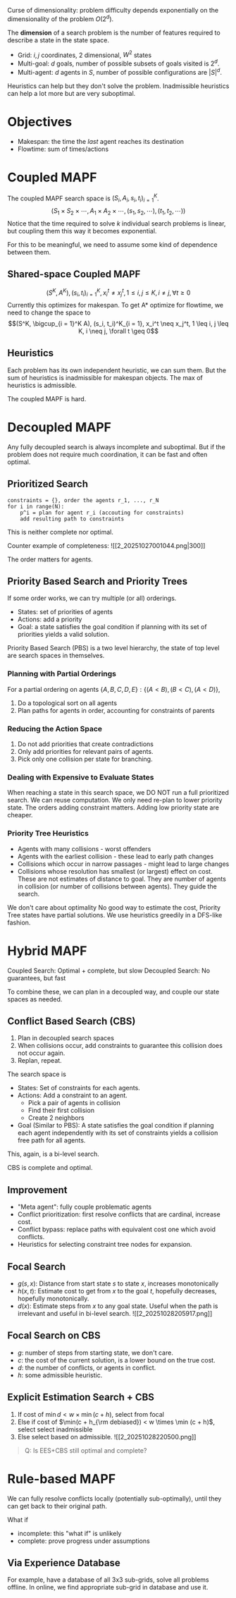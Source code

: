 Curse of dimensionality: problem difficulty depends exponentially on the dimensionality of the problem $O(2^d)$.

The **dimension** of a search problem is the number of features required to describe a state in the state space.
- Grid: $i, j$ coordinates, 2 dimensional, $W^2$ states
- Multi-goal: $d$ goals, number of possible subsets of goals visited is $2^d$.
- Multi-agent: $d$ agents in $S$, number of possible configurations are $|S|^d$. 

Heuristics can help but they don't solve the problem.
Inadmissible heuristics can help a lot more but are very suboptimal.
# Objectives
- Makespan: the time the *last* agent reaches its destination
- Flowtime: sum of times/actions
# Coupled MAPF
The coupled MAPF search space is $(S_i, A_i, s_i, t_i)^K_{i=1}$.
$$\left( S_1 \times S_2 \times \cdots, A_1 \times A_2 \times \cdots, (s_1, s_2, \cdots), (t_1, t_2, \cdots) \right)$$
Notice that the time required to solve $k$ individual search problems is linear, but coupling them this way it becomes exponential. 

For this to be meaningful, we need to assume some kind of dependence between them.
## Shared-space Coupled MAPF
$$(S^K, A^K), (s_i, t_i)^K_{i = 1}, x_i^t \neq x_j^t, 1 \leq i, j \leq K, i \neq j, \forall t \geq 0$$
Currently this optimizes for makespan. To get A* optimize for flowtime, we need to change the space to
$$(S^K, \bigcup_{i = 1}^K A), (s_i, t_i)^K_{i = 1}, x_i^t \neq x_j^t, 1 \leq i, j \leq K, i \neq j, \forall t \geq 0$$
## Heuristics

Each problem has its own independent heuristic, we can sum them. But the sum of heuristics is inadmissible for makespan objects. The max of heuristics is admissible. 

The coupled MAPF is hard. 
# Decoupled MAPF
Any fully decoupled search is always incomplete and suboptimal. But if the problem does not require much coordination, it can be fast and often optimal.
## Prioritized Search
```
constraints = {}, order the agents r_1, ..., r_N
for i in range(N):
	p^i = plan for agent r_i (accouting for constraints)
	add resulting path to constraints
```
This is neither complete nor optimal. 

Counter example of completeness:
![[2_20251027001044.png|300]]

The order matters for agents. 
## Priority Based Search and Priority Trees
If some order works, we can try multiple (or all) orderings. 
- States: set of priorities of agents
- Actions: add a priority
- Goal: a state satisfies the goal condition if planning with its set of priorities yields a valid solution.

Priority Based Search (PBS) is a two level hierarchy, the state of top level are search spaces in themselves.
### Planning with Partial Orderings
For a partial ordering on agents $\{A, B, C, D, E\}: \{(A < B), (B < C), (A < D)\}$,
1. Do a topological sort on all agents
2. Plan paths for agents in order, accounting for constraints of parents
### Reducing the Action Space
1. Do not add priorities that create contradictions
2. Only add priorities for relevant pairs of agents.
3. Pick only one collision per state for branching.
### Dealing with Expensive to Evaluate States
When reaching a state in this search space, we DO NOT run a full prioritized search.
We can reuse computation. We only need re-plan to lower priority state.
The orders adding constraint matters. Adding low priority state are cheaper.
### Priority Tree Heuristics
- Agents with many collisions - worst offenders
- Agents with the earliest collision - these lead to early path changes
- Collisions which occur in narrow passages - might lead to large changes
- Collisions whose resolution has smallest (or largest) effect on cost.
These are not estimates of distance to goal. They are number of agents in collision (or number of collisions between agents). They guide the search.

We don't care about optimality
No good way to estimate the cost, Priority Tree states have partial solutions. We use heuristics greedily in a DFS-like fashion. 
# Hybrid MAPF
Coupled Search: Optimal + complete, but slow
Decoupled Search: No guarantees, but fast

To combine these, we can plan in a decoupled way, and couple our state spaces as needed.
## Conflict Based Search (CBS)
1. Plan in decoupled search spaces
2. When collisions occur, add constraints to guarantee this collision does not occur again.
3. Replan, repeat.

The search space is
- States: Set of constraints for each agents.
- Actions: Add a constraint to an agent.
	- Pick a pair of agents in collision
	- Find their first collision
	- Create 2 neighbors
- Goal (Similar to PBS): A state satisfies the goal condition if planning each agent independently with its set of constraints yields a collision free path for all agents.

This, again, is a bi-level search. 

CBS is complete and optimal.
## Improvement
- "Meta agent": fully couple problematic agents
- Conflict prioritization: first resolve conflicts that are cardinal, increase cost.
- Conflict bypass: replace paths with equivalent cost one which avoid conflicts.
- Heuristics for selecting constraint tree nodes for expansion.
## Focal Search
- $g(s, x)$: Distance from start state $s$ to state $x$, increases monotonically
- $h(x, t)$: Estimate cost to get from $x$ to the goal $t$, hopefully decreases, hopefully monotonically. 
- $d(x)$: Estimate steps from $x$ to any goal state. Useful when the path is irrelevant and useful in bi-level search. 
![[2_20251028205917.png]]
## Focal Search on CBS
- $g$: number of steps from starting state, we don't care.
- $c$: the cost of the current solution, is a lower bound on the true cost.
- $d$: the number of conflicts, or agents in conflict.
- $h$: some admissible heuristic. 
## Explicit Estimation Search + CBS
1. If cost of $\min d < w \times \min(c + h)$, select from focal
2. Else if cost of $\min(c + h_{\rm debiased}) < w \times \min (c + h)$, select select inadmissible
3. Else select based on admissible. 
![[2_20251028220500.png]]
> Q: Is EES+CBS still optimal and complete?
# Rule-based MAPF
We can fully resolve conflicts locally (potentially sub-optimally), until they can get back to their original path.

What if
- incomplete: this "what if" is unlikely
- complete: prove progress under assumptions

## Via Experience Database
For example, have a database of all 3x3 sub-grids, solve all problems offline. In online, we find appropriate sub-grid in database and use it.  